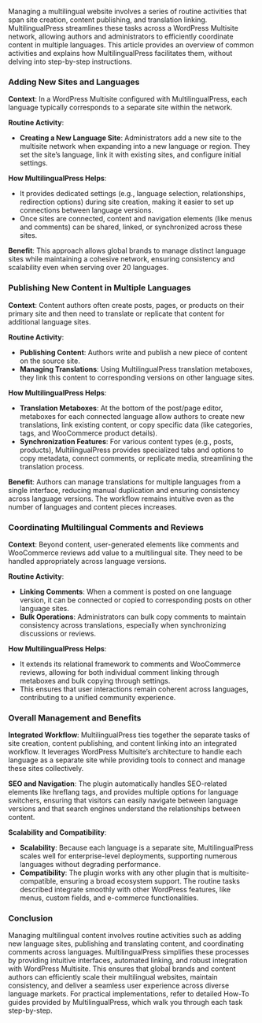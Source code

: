Managing a multilingual website involves a series of routine activities that span site creation, content publishing, and translation linking. MultilingualPress streamlines these tasks across a WordPress Multisite network, allowing authors and administrators to efficiently coordinate content in multiple languages. This article provides an overview of common activities and explains how MultilingualPress facilitates them, without delving into step-by-step instructions.

### Adding New Sites and Languages

**Context**: In a WordPress Multisite configured with MultilingualPress, each language typically corresponds to a separate site within the network.

**Routine Activity**:

- **Creating a New Language Site**: Administrators add a new site to the multisite network when expanding into a new language or region. They set the site’s language, link it with existing sites, and configure initial settings.

**How MultilingualPress Helps**:

- It provides dedicated settings (e.g., language selection, relationships, redirection options) during site creation, making it easier to set up connections between language versions.
- Once sites are connected, content and navigation elements (like menus and comments) can be shared, linked, or synchronized across these sites.

**Benefit**: This approach allows global brands to manage distinct language sites while maintaining a cohesive network, ensuring consistency and scalability even when serving over 20 languages.

### Publishing New Content in Multiple Languages

**Context**: Content authors often create posts, pages, or products on their primary site and then need to translate or replicate that content for additional language sites.

**Routine Activity**:

- **Publishing Content**: Authors write and publish a new piece of content on the source site.
- **Managing Translations**: Using MultilingualPress translation metaboxes, they link this content to corresponding versions on other language sites.

**How MultilingualPress Helps**:

- **Translation Metaboxes**: At the bottom of the post/page editor, metaboxes for each connected language allow authors to create new translations, link existing content, or copy specific data (like categories, tags, and WooCommerce product details).
- **Synchronization Features**: For various content types (e.g., posts, products), MultilingualPress provides specialized tabs and options to copy metadata, connect comments, or replicate media, streamlining the translation process.

**Benefit**: Authors can manage translations for multiple languages from a single interface, reducing manual duplication and ensuring consistency across language versions. The workflow remains intuitive even as the number of languages and content pieces increases.

### Coordinating Multilingual Comments and Reviews

**Context**: Beyond content, user-generated elements like comments and WooCommerce reviews add value to a multilingual site. They need to be handled appropriately across language versions.

**Routine Activity**:

- **Linking Comments**: When a comment is posted on one language version, it can be connected or copied to corresponding posts on other language sites.
- **Bulk Operations**: Administrators can bulk copy comments to maintain consistency across translations, especially when synchronizing discussions or reviews.

**How MultilingualPress Helps**:

- It extends its relational framework to comments and WooCommerce reviews, allowing for both individual comment linking through metaboxes and bulk copying through settings.
- This ensures that user interactions remain coherent across languages, contributing to a unified community experience.

### Overall Management and Benefits

**Integrated Workflow**: MultilingualPress ties together the separate tasks of site creation, content publishing, and content linking into an integrated workflow. It leverages WordPress Multisite’s architecture to handle each language as a separate site while providing tools to connect and manage these sites collectively.

**SEO and Navigation**: The plugin automatically handles SEO-related elements like hreflang tags, and provides multiple options for language switchers, ensuring that visitors can easily navigate between language versions and that search engines understand the relationships between content.

**Scalability and Compatibility**:

- **Scalability**: Because each language is a separate site, MultilingualPress scales well for enterprise-level deployments, supporting numerous languages without degrading performance.
- **Compatibility**: The plugin works with any other plugin that is multisite-compatible, ensuring a broad ecosystem support. The routine tasks described integrate smoothly with other WordPress features, like menus, custom fields, and e-commerce functionalities.

### Conclusion

Managing multilingual content involves routine activities such as adding new language sites, publishing and translating content, and coordinating comments across languages. MultilingualPress simplifies these processes by providing intuitive interfaces, automated linking, and robust integration with WordPress Multisite. This ensures that global brands and content authors can efficiently scale their multilingual websites, maintain consistency, and deliver a seamless user experience across diverse language markets. For practical implementations, refer to detailed How-To guides provided by MultilingualPress, which walk you through each task step-by-step.